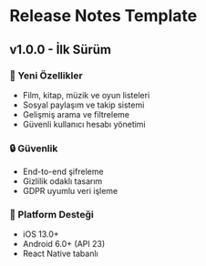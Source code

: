 # Release Notes Template

## v1.0.0 - İlk Sürüm

### 🎉 Yeni Özellikler
- Film, kitap, müzik ve oyun listeleri
- Sosyal paylaşım ve takip sistemi
- Gelişmiş arama ve filtreleme
- Güvenli kullanıcı hesabı yönetimi

### 🔒 Güvenlik
- End-to-end şifreleme
- Gizlilik odaklı tasarım
- GDPR uyumlu veri işleme

### 📱 Platform Desteği
- iOS 13.0+
- Android 6.0+ (API 23)
- React Native tabanlı